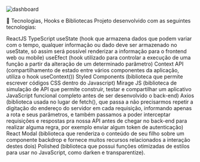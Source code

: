 
![dashboard](https://github.com/Kyrllan/dtmoney/assets/31549101/cbdf920c-8059-4ef2-8615-abf197fb91ea)



🚀 Tecnologias, Hooks e Bibliotecas
Projeto desenvolvido com as seguintes tecnologias:

ReactJS
TypeScript
useState (hook que armazena dados que podem variar com o tempo, qualquer informação ou dado deve ser armazenado no useState, só assim será possível renderizar a informação para o frontend web ou mobile)
useEfect (hook utilizado para controlar a execução de uma função a partir da alteração de um determinado parâmetro)
Context API (compartilhamento de estado entre vários componentes da aplicação, utiliza o hook useContext())
Styled Components (biblioteca que permite escrever códigos CSS dentro do Javascript)
Mirage JS (biblioteca de simulação de API que permite construir, testar e compartilhar um aplicativo JavaScript funcional completo antes de ser desenvolvido o back-end)
Axios (biblioteca usada no lugar de fetch(), que passa a não precisarmos repetir a digitação do endereço do servidor em cada requisição, informando apenas a rota e seus parâmetros, e também passamos a poder interceptar requisições e respostas pra nossa API antes de chegar no back-end para realizar alguma regra, por exemplo enviar algum token de autenticação)
React Modal (biblioteca que renderiza o conteúdo de seu filho sobre um componente backdrop e fornece muitos recursos relacionados a interação destes dois)
Polished (biblioteca que possui funções otimizadas de estilos para usar no JavaScript, como darken e transparentize).
